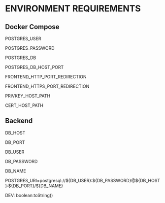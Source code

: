 <h1>ENVIRONMENT REQUIREMENTS</h1>
<h2> Docker Compose </h2>

POSTGRES_USER

POSTGRES_PASSWORD

POSTGRES_DB

POSTGRES_DB_HOST_PORT

FRONTEND_HTTP_PORT_REDIRECTION

FRONTEND_HTTPS_PORT_REDIRECTION

PRIVKEY_HOST_PATH

CERT_HOST_PATH

<h2>Backend</h2>

DB_HOST

DB_PORT

DB_USER

DB_PASSWORD

DB_NAME

POSTGRES_URI=postgresql://\${DB_USER}:\${DB_PASSWORD}@\${DB_HOST}:\${DB_PORT}/\${DB_NAME}

DEV: boolean:toString()
